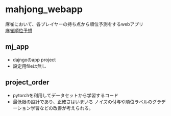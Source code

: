 # mahjong_webapp
麻雀において、各プレイヤーの持ち点から順位予測をするwebアプリ  
[麻雀順位予想](https://mj-chanpuku.com/mj_app/)
## mj_app
- dajngoのapp project
- 設定用fileは無し

## project_order
- pytorchを利用してデータセットから学習するコード
- 最低限の設計であり、正確さはいまいち
    ノイズの付与や順位ラベルのグラデーション学習などの改善が考えられる。
